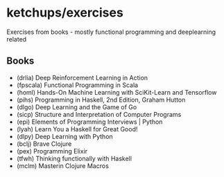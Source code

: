 # ketchups/exercises

Exercises from books - mostly functional programming and deeplearning related

## Books

* (drlia)   Deep Reinforcement Learning in Action
* (fpscala) Functional Programming in Scala
* (homl)    Hands-On Machine Learning with SciKit-Learn and Tensorflow
* (pihs)    Programming in Haskell, 2nd Edition, Graham Hutton
* (dlgo)    Deep Learning and the Game of Go
* (sicp)    Structure and Interpretation of Computer Programs
* (epi)     Elements of Programming Interviews | Python
* (lyah)    Learn You a Haskell for Great Good!
* (dlpy)    Deep Learning with Python
* (bclj)    Brave Clojure
* (pex)     Programming Elixir 
* (tfwh)    Thinking functionally with Haskell
* (mclm)    Masterin Clojure Macros